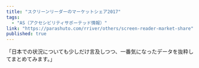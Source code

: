```yaml
---
title: "スクリーンリーダーのマーケットシェア2017"
tags:
  - "AS（アクセシビリティサポーテッド情報）"
link: "https://parashuto.com/rriver/others/screen-reader-market-share"
published: true
---
```


「日本での状況についても少しだけ言及しつつ、一番気になったデータを抜粋してまとめてみます。」
